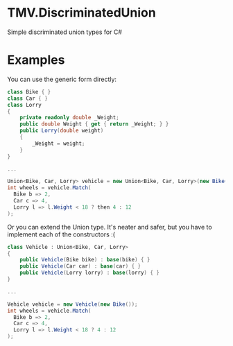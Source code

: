 # TMV.DiscriminatedUnion
Simple discriminated union types for C#

# Examples
You can use the generic form directly:

```csharp
class Bike { }
class Car { }
class Lorry
{
	private readonly double _Weight;
	public double Weight { get { return _Weight; } }
	public Lorry(double weight)
	{
		_Weight = weight;
	}
}

...

Union<Bike, Car, Lorry> vehicle = new Union<Bike, Car, Lorry>(new Bike());
int wheels = vehicle.Match(
  Bike b => 2,
  Car c => 4,
  Lorry l => l.Weight < 18 ? then 4 : 12
);
```

Or you can extend the Union type. It's neater and safer, but you have to implement each of the constructors :(

```csharp
class Vehicle : Union<Bike, Car, Lorry>
{
	public Vehicle(Bike bike) : base(bike) { }
	public Vehicle(Car car) : base(car) { }
	public Vehicle(Lorry lorry) : base(lorry) { }
}

...

Vehicle vehicle = new Vehicle(new Bike());
int wheels = vehicle.Match(
  Bike b => 2,
  Car c => 4,
  Lorry l => l.Weight < 18 ? 4 : 12
);
```
